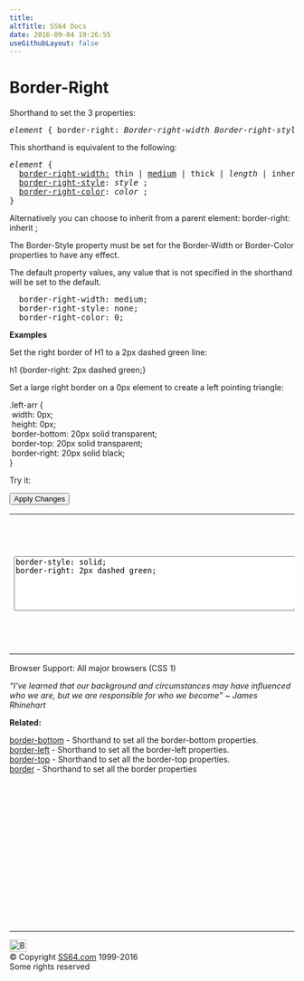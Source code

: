 ```yaml
---
title:
altTitle: SS64 Docs
date: 2016-09-04 19:26:55
useGithubLayout: false
---
```

<!-- #BeginLibraryItem "/Library/head_css.lbi" --><!-- #EndLibraryItem --><h1>Border-Right</h1>
<p>Shorthand to set the 3 properties:</p>
<pre><i>element</i> { border-right: <i>Border-right-width Border-right-style Border-right-color </i>;}</pre>
<p>This shorthand is equivalent to the following:<br>
</p>
<pre><i>element</i> {
  <a href="border-right-width.html">border-right-width:</a> thin | <u>medium</u> | thick | <i>length</i> | inherit ;
  <a href="border-right-style.html">border-right-style</a>: <i>style</i> ;
  <a href="border-right-color.html">border-right-color</a>: <i>color</i> ;
}</pre>
<p>Alternatively you can choose to inherit from a parent element: <span class="code">border-right: inherit ;</span></p>
<p>The Border-Style property must be set for the Border-Width or Border-Color properties to have any effect.</p>
<p>The default  property values, any value that is not specified in the shorthand will be set to the     default. </p>
<pre>  border-right-width: medium;
  border-right-style: none;
  border-right-color: 0;</pre>
<p><b>Examples</b></p>
<p>Set the right border of H1 to a 2px dashed green line:</p>
<p class="code">h1 {border-right: 2px dashed green;}</p>
<p>Set a large right border on a 0px element to create a left pointing triangle:</p>
<p class="code">.left-arr {<br>
&nbsp;width: 0px;<br>
&nbsp;height: 0px;<br>
&nbsp;border-bottom: 20px solid transparent;<br>
&nbsp;border-top: 20px solid transparent;<br>
&nbsp;border-right: 20px solid black;<br>
}</p>
<p>Try it:</p>
<input type="button" onclick="ApplyStyle()" value="Apply Changes">
<table>
  <tbody><tr>
    <td><textarea name="tryit" id="trycode" cols="60" rows="6" onfocus="this.style.background='#fff';" onblur="this.style.background='#eee';" tabindex="1">border-style: solid;
border-right: 2px dashed green;</textarea></td>
    <td><div id="tryresult">This is a sample of text with a CSS border. Each of the 4 borders can be styled separately with CSS.</div></td>
  </tr>
</tbody></table>
<p>Browser Support: All major browsers (CSS 1)</p>
<p class="quote"><i>“I've learned that our background and circumstances may have influenced who we are, but we are responsible for who we become” ~ James Rhinehart</i></p>
<p><b>Related:</b></p>
<p><a href="border-bottom.html">border-bottom</a> - Shorthand to set all the border-bottom properties.<br>
<a href="border-left.html">border-left</a> - Shorthand to set all the border-left properties.<br>
<a href="border-top.html">border-top</a> - Shorthand to set all the border-top properties.<br>
<a href="border.html">border</a> - Shorthand to set all the border properties</p><!-- #BeginLibraryItem "/Library/foot_css.lbi" --><p>
<!-- CSS -->
<ins class="adsbygoogle" style="display:inline-block;width:300px;height:250px" data-ad-client="ca-pub-6140977852749469" data-ad-slot="2739097502"></ins>
<script>
(adsbygoogle = window.adsbygoogle || []).push({});
</script></p>
<hr>
<div id="bl" class="footer"><a href="border-right.html#"><img src="../images/top.png" width="30" height="22" alt="Back to the Top"></a></div>
<div id="br" class="footer, tagline">© Copyright <a href="../index.html">SS64.com</a> 1999-2016<br>
Some rights reserved</div><!-- #EndLibraryItem -->


